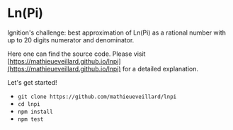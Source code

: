 # Ln(Pi)
Ignition's challenge: best approximation of Ln(Pi) as a rational number with up to 20 digits numerator and denominator.

Here one can find the source code. Please visit [https://mathieueveillard.github.io/lnpi](https://mathieueveillard.github.io/lnpi) for a detailed explanation.

Let's get started!
* `git clone https://github.com/mathieueveillard/lnpi`
* `cd lnpi`
* `npm install`
* `npm test`
